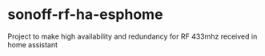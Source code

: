 # sonoff-rf-ha-esphome
Project to make high availability and redundancy for RF 433mhz received in home assistant
